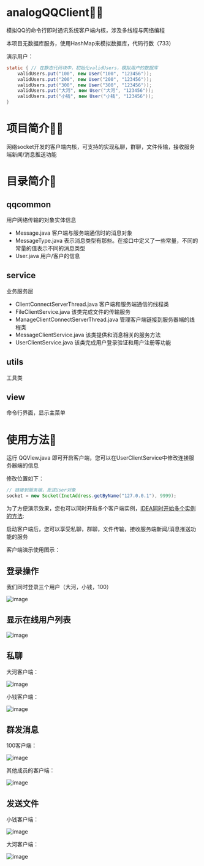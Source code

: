 # analogQQClient🤷‍♂️
模拟QQ的命令行即时通讯系统客户端内核，涉及多线程与网络编程

本项目无数据库服务，使用HashMap来模拟数据库，代码行数（733）

演示用户：
``` java
static { // 在静态代码块中，初始化validUsers，模拟用户的数据库
    validUsers.put("100", new User("100", "123456"));
    validUsers.put("200", new User("200", "123456"));
    validUsers.put("300", new User("300", "123456"));
    validUsers.put("大河", new User("大河", "123456"));
    validUsers.put("小钱", new User("小钱", "123456"));
}
```

# 项目简介😶‍🌫️
网络socket开发的客户端内核，可支持的实现私聊，群聊，文件传输，接收服务端新闻/消息推送功能


# 目录简介🙌

## qqcommon
用户网络传输的对象实体信息
- Message.java 客户端与服务端通信时的消息对象
- MessageType.java 表示消息类型有那些。在接口中定义了一些常量，不同的常量的值表示不同的消息类型
- User.java 用户/客户的信息

## service
业务服务层
- ClientConnectServerThread.java 客户端和服务端通信的线程类
- FileClientService.java 该类完成文件的传输服务
- ManageClientConnectServerThread.java 管理客户端链接到服务器端的线程类
- MessageClientService.java 该类提供和消息相关的服务方法
- UserClientService.java 该类完成用户登录验证和用户注册等功能


## utils
工具类

## view
命令行界面，显示主菜单

# 使用方法🎈
运行 QQView.java 即可开启客户端，您可以在UserClientService中修改连接服务器端的信息

修改位置如下：
``` java
// 链接到服务端，发送User对象
socket = new Socket(InetAddress.getByName("127.0.0.1"), 9999);
```

为了方便演示效果，您也可以同时开启多个客户端实例，[IDEA同时开始多个实例的方法](https://blog.csdn.net/Gherbirthday0916/article/details/126306652?spm=1001.2014.3001.5501):

启动客户端后，您可以享受私聊，群聊，文件传输，接收服务端新闻/消息推送功能的服务

客户端演示使用图示：

## 登录操作
我们同时登录三个用户（大河，小钱，100）

![image](https://user-images.githubusercontent.com/76278560/184479275-abf1615b-0a8b-410c-839c-3e3345651d8f.png)

## 显示在线用户列表

![image](https://user-images.githubusercontent.com/76278560/184479404-c4fac8f7-8231-49d3-bf35-80725255b558.png)


## 私聊
大河客户端：

![image](https://user-images.githubusercontent.com/76278560/184479318-2350406f-a60e-482e-aac4-f385d0b3afbb.png)

小钱客户端：

![image](https://user-images.githubusercontent.com/76278560/184479329-b5ec73bc-c5d2-4927-bae9-60523932c0aa.png)

## 群发消息

100客户端：

![image](https://user-images.githubusercontent.com/76278560/184479372-0a173499-1dfb-4a35-8fee-ab80d2b9bf48.png)


其他成员的客户端：

![image](https://user-images.githubusercontent.com/76278560/184479385-6f15ffea-8ef1-4198-9b60-3ff96bbe3463.png)

## 发送文件

小钱客户端：

![image](https://user-images.githubusercontent.com/76278560/184479453-769fe17b-ad31-4ced-886c-e674363de595.png)

大河客户端：

![image](https://user-images.githubusercontent.com/76278560/184479461-2428412d-b3e6-454a-81b6-8732d1449e0f.png)


